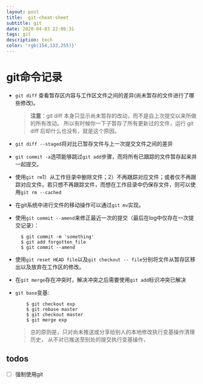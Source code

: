 ```yaml
---
layout: post
title:  git-cheat-sheet
subtitle: git
date: 2020-04-03 22:08:31
tags: git
description: tech
color: 'rgb(154,133,255)}'
---
```


# git命令记录

* `git diff` 查看暂存区内容与工作区文件之间的差异(尚未暂存的文件进行了哪些修改)。
    > **注意**：git diff 本身只显示尚未暂存的改动，而不是自上次提交以来所做的所有改动。 所以有时候你一下子暂存了所有更新过的文件，运行 git diff 后却什么也没有，就是这个原因。
* `git diff --staged`将对比已暂存文件与上一次提交文件之间的差异
* `git commit -a`选项能够跳过`git add`步骤，而将所有已跟踪的文件暂存起来并一起提交。
* 使用`git rm`1）从工作目录中删除文件；2）不再跟踪对应文件；或者仅不再跟踪对应文件。若只想不再跟踪文件，而想在工作目录中仍保存文件，则可以使用`git rm --cached`
* 在git系统中进行文件的移动操作可以通过`git mv`实现。
* 使用`git commit --amend`来修正最近一次的提交（最后在log中仅存在一次提交记录）：
  
  ```shell
    $ git commit -m 'something'
    $ git add forgotten_file
    $ git commit --amend
  ```

* 使用`git reset HEAD file`以及`git checkout -- file`分别将文件从暂存区移出以及放弃在工作区的修改。
* 在`git merge`存在冲突时，解决冲突之后需要使用`git add`标识冲突已解决
* `git base`变基:
    ```shell
        $ git checkout exp
        $ git rebase master
        $ git checkout master
        $ git merge exp
    ```
    > 总的原则是，只对尚未推送或分享给别人的本地修改执行变基操作清理历史， 从不对已推送至别处的提交执行变基操作，
## todos
- [ ] 强制使用git